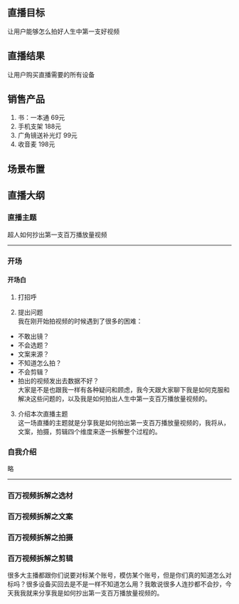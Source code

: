 ## 直播目标
让用户能够怎么拍好人生中第一支好视频

## 直播结果
让用户购买直播需要的所有设备

## 销售产品
1. 书：一本通 69元
2. 手机支架 188元
3. 广角镜送补光灯 99元
4. 收音麦 198元 

## 场景布置

## 直播大纲
### 直播主题
超人如何抄出第一支百万播放量视频

---

### 开场
#### 开场白
1. 打招呼

2. 提出问题   
我在刚开始拍视频的时候遇到了很多的困难：
* 不敢出镜？
* 不会选题？
* 文案来源？
* 不知道怎么拍？
* 不会剪辑？
* 拍出的视频发出去数据不好？   
大家是不是也跟我一样有各种疑问和顾虑，我今天跟大家聊下我是如何克服和解决这些问题的，以及我是如何拍出人生中第一支百万播放量视频的。

3. 介绍本次直播主题   
这一场直播的主题就是分享我是如何拍出第一支百万播放量视频的，我将从，文案，拍摄，剪辑四个维度来逐一拆解整个过程的。


### 自我介绍
略

---

### 百万视频拆解之选材


### 百万视频拆解之文案


### 百万视频拆解之拍摄


### 百万视频拆解之剪辑




很多大主播都跟你们说要对标某个账号，模仿某个账号，但是你们真的知道怎么对标吗？很多设备买回去是不是一样不知道怎么用？我敢说很多人连抄都不会抄，今天我我就来分享我是如何抄出第一支百万播放量视频的。